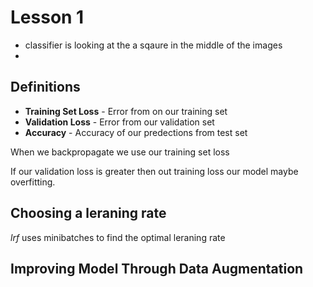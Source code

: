 # Lesson 1


* classifier is looking at the a sqaure in the middle of the images
*


## Definitions

* **Training Set Loss** - Error from on our training set
* **Validation Loss** -  Error from our validation set
* **Accuracy** - Accuracy of our predections from test set

When we backpropagate we use our training set loss 

If our validation loss is greater then out training loss our model maybe overfitting. 

## Choosing a leraning rate

_lrf_  uses minibatches to find the optimal leraning rate  

## Improving Model Through Data Augmentation

